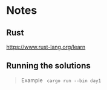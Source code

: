 # Notes
## Rust
https://www.rust-lang.org/learn

## Running the solutions
> Example
``` cargo run --bin day1```

